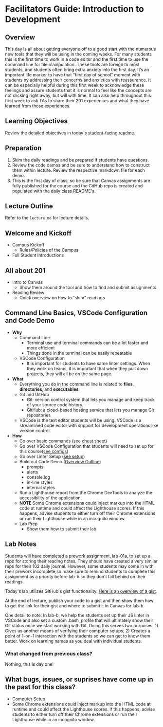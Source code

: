 # Facilitators Guide: Introduction to Development

## Overview

This day is all about getting everyone off to a good start with the numerous new tools that they will be using in the coming weeks. For many students this is the first time to work in a code editor and the first time to use the command line for file manipulation. These tools are foreign to most students, and students often bring extra anxiety into the first day. It’s an important life marker to have that “first day of school” moment with students by addressing their concerns and anxieties with reassurance. It can be especially helpful during this first week to acknowledge these feelings and assure students that it is normal to feel like the concepts are not clicking right away, but will with time. It can also help throughout this first week to ask TAs to share their 201 experiences and what they have learned from those experiences.

## Learning Objectives

Review the detailed objectives in today's [student-facing readme](../README.md).

## Preparation

1. Skim the daily readings and be prepared if students have questions.
1. Review the code demos and be sure to understand how to construct them within lecture. Review the respective markdown file for each demo.
1. This is the first day of class, so be sure that Canvas assignments are fully published for the course and the GitHub repo is created and populated with the daily class README's.

## Lecture Outline
<!-- NOTE TO INSTRUCTOR: If you make any changes to the lecture, make matching changes into LECTURE.md -->

Refer to the `lecture.md` for lecture details.

## Welcome and Kickoff

- Campus Kickoff
  - Rules/Policies of the Campus
- Full Student Introductions

## All about 201

- Intro to Canvas
  - Show them around the tool and how to find and submit assignments
- Reading Review
  - Quick overview on how to "skim" readings

## Command Line Basics, VSCode Configuration and Code Demo

- **Why**
  - Command Line
    - Terminal use and terminal commands can be a lot faster and more efficient
    - Things done in the terminal can be easily repeatable
  - VSCode Configuration
    - It is important for students to have same linter settings. When they work on teams, it is important that when they pull down projects, they will all be on the same page.
- **What**
  - Everything you do in the command line is related to **files**, **directories**, and **executables**
  - Git and GitHub
    - Git: version control system that lets you manage and keep track of your source code history.
    - GitHub: a cloud-based hosting service that lets you manage Git repositories
  - VSCode is the text editor students will be using. VSCode is a streamlined code editor with support for development operations like version control.
- **How**
  - Go over basic commands ([see cheat sheet](LECTURE-EXAMPLE.md#command-line-basics))
  - Go over VSCode Configuration that students will need to set up for this course([see configs](LECTURE-EXAMPLE.md#configure-vs-code))
  - Go over Linter Setup ([see setup](LECTURE-EXAMPLE.md#setup-your-linter))
  - Build out Code Demo ([Overview Outline](DEMO.md))
    - prompts
    - alerts
    - console.log
    - in-line styles
    - internal styles
  - Run a Lighthouse report from the Chrome DevTools to analyze the accessibility of the application.
  - **NOTE** Some Chrome extensions could inject markup into the HTML code at runtime and could affect the Lighthouse scores. If this happens, advise students to either turn off their Chrome extensions or run their Lighthouse while in an incognito window.
  - Lab Prep
    - Show them how to submit their lab

## Lab Notes

Students will have completed a prework assignment, lab-01a, to set up a repo for storing their reading notes. They should have created a very similar repo for their 102 daily journal. However, some students may come in with their prework incomplete,so make sure to remind students to complete this assignment as a priority before lab-b so they don't fall behind on their readings.

Today's lab utilizes GitHub's gist functionality. [Here is an overview of a gist](https://help.github.com/en/articles/creating-gists).

At the end of lecture, publish your code to a gist and then show them how to get the link for their gist and where to submit it in Canvas for lab-b.

One detail to note: In lab-b, we help the students set up their JS linter in VSCode and also set a custom .bash_profile that will ultimately show their Git status once we start working with Git. Doing this serves two purposes: 1) Gives us another means of verifying their computer setups; 2) Creates a point of 1-on-1 interaction with the students so we can get to know them better. Work on learning names as you deal with individual students.

### What changed from previous class?

Nothing, this is day one!

## What bugs, issues, or suprises have come up in the past for this class?

- Computer Setup
- Some Chrome extensions could inject markup into the HTML code at runtime and could affect the Lighthouse scores. If this happens, advise students to either turn off their Chrome extensions or run their Lighthouse while in an incognito window.
